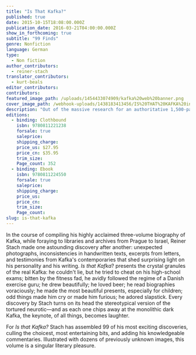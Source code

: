 ```yaml
---
title: "Is That Kafka?"
published: true
date: 2015-10-15T18:08:00.000Z
publication_date: 2016-03-21T04:00:00.000Z
show_in_forthcoming: true
subtitle: "99 Finds"
genre: Nonfiction
language: German
type:
  - Non fiction
author_contributors:
  - reiner-stach
translator_contributors:
  - kurt-beals
editor_contributors:
contributors:
featured_image_path: /uploads/1454433074909/kafka%20web%20banner.png
cover_image_path: /webhook-uploads/1438183413456/IS%20THAT%20KAFKA%20inside%20cover.tif
description: "Out of the massive research for an authoritative 1,500-page biography emerges this _wunderkammer_ of 99 delightfully odd facts about Kafka "
editions:
  - binding: Clothbound
    isbn: 9780811221238
    forsale: true
    saleprice:
    shipping_charge:
    price_us: $27.95
    price_cn: $35.95
    trim_size:
    Page_count: 352
  - binding: Ebook
    isbn: 9780811224550
    forsale: true
    saleprice:
    shipping_charge:
    price_us:
    price_cn:
    trim_size:
    Page_count:
slug: is-that-kafka
---
```


In the course of compiling his highly acclaimed three-volume biography of Kafka, while foraying to libraries and archives from Prague to Israel, Reiner Stach made one astounding discovery after another: unexpected photographs, inconsistencies in handwritten texts, excerpts from letters, and testimonies from Kafka's contemporaries that shed surprising light on his personality and his writing. _Is that Kafka_? presents the crystal granules of the real Kafka: he couldn't lie, but he tried to cheat on his high-school exams; bitten by the fitness fad, he avidly followed the regime of a Danish exercise guru; he drew beautifully; he loved beer; he read biographies voraciously; he made the most beautiful presents, especially for children; odd things made him cry or made him furious; he adored slapstick. Every discovery by Stach turns on its head the stereotypical version of the tortured neurotic—<span class="redactor-invisible-space">and as each one chips away at the monolithic dark Kafka, the keynote, of all things, becomes laughter.</span>

<span class="redactor-invisible-space">For _Is that Kafka?_ <span class="redactor-invisible-space">Stach has assembled 99 of his most exciting discoveries, culling the choicest, most entertaining bits, and adding his knowledgeable commentaries. Illustrated with dozens of previously unknown images, this volume is a singular literary pleasure.</span></span>

